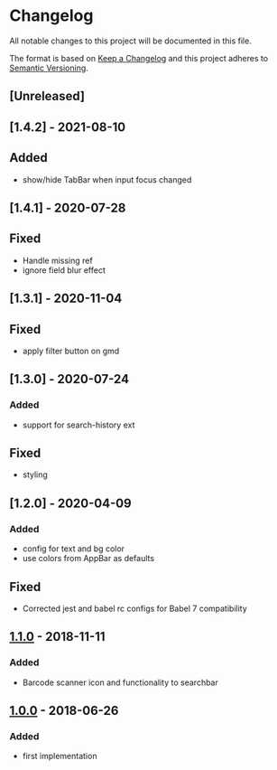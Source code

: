 # Changelog

All notable changes to this project will be documented in this file.

The format is based on [Keep a Changelog](http://keepachangelog.com/) and this project adheres to [Semantic Versioning](http://semver.org/).

## [Unreleased]

## [1.4.2] - 2021-08-10
## Added
- show/hide TabBar when input focus changed

## [1.4.1] - 2020-07-28
## Fixed
- Handle missing ref
- ignore field blur effect

## [1.3.1] - 2020-11-04
## Fixed
- apply filter button on gmd

## [1.3.0] - 2020-07-24
### Added
- support for search-history ext
## Fixed
- styling

## [1.2.0] - 2020-04-09
### Added
- config for text and bg color
- use colors from AppBar as defaults

## Fixed
- Corrected jest and babel rc configs for Babel 7 compatibility

## [1.1.0] - 2018-11-11
### Added
- Barcode scanner icon and functionality to searchbar

## [1.0.0] - 2018-06-26
### Added
- first implementation

[1.1.0]: https://github.com/shopgate-professional-services/ext-persistent-search-bar/compare/v1.0.0...v1.1.0
[1.0.0]: https://github.com/shopgate-professional-services/ext-persistent-search-bar/releases/v1.0.0

